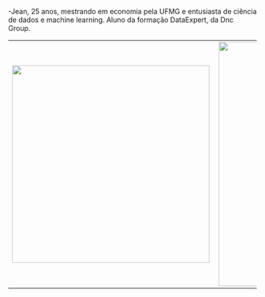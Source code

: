 -Jean, 25 anos, mestrando em economia pela UFMG e entusiasta de ciência de dados e machine learning. 
Aluno da formação DataExpert, da Dnc Group.   

<center>
<table>
    <tr>
        <td><img width="400px" align="left" src="https://github-readme-stats.vercel.app/api/top-langs/?username=JeanAlmeida1&hide=html&layout=compact&theme=buefy" /></td>
        <td><img width="495px" align="left" src="https://github-readme-stats.vercel.app/api?username=JeanAlmeida1&theme=buefy"/></td>
    </tr>   
</table>
</center>  

<!---
JeanAlmeida1/JeanAlmeida1 is a ✨ special ✨ repository because its `README.md` (this file) appears on your GitHub profile.
You can click the Preview link to take a look at your changes.
--->
